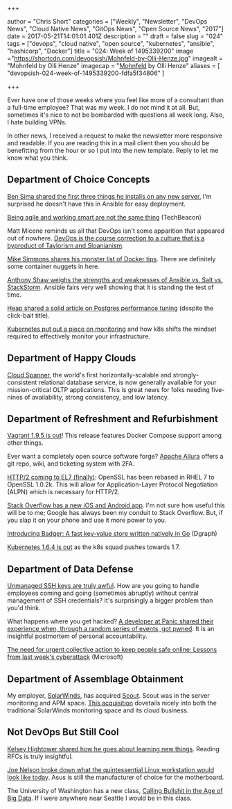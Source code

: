 +++

author = "Chris Short"
categories = ["Weekly", "Newsletter", "DevOps News", "Cloud Native News", "GitOps News", "Open Source News", "2017"]
date = 2017-05-21T14:01:01.401Z
description = ""
draft = false
slug = "024"
tags = ["devops", "cloud native", "open source", "kubernetes", "ansible", "hashicorp", "Docker"]
title = "024: Week of 1495339200"
image ="https://shortcdn.com/devopsish/Mohnfeld-by-Olli-Henze.jpg"
imagealt = "Mohnfeld by Olli Henze"
imagecap = "[Mohnfeld](https://www.flickr.com/photos/gruenewiese/14160612230) by Olli Henze"
aliases = [
    "devopsish-024-week-of-1495339200-fdfa5f34806"
]

+++

Ever have one of those weeks where you feel like more of a consultant than a full-time employee? That was my week. I do not mind it at all. But, sometimes it's nice to not be bombarded with questions all week long. Also, I hate building VPNs.

In other news, I received a request to make the newsletter more responsive and readable. If you are reading this in a mail client then you should be benefitting from the hour or so I put into the new template. Reply to let me know what you think.

## Department of Choice Concepts

[Ben Sima shared the first three things he installs on any new server.](https://bsima.me/clog/server-tools.html) I'm surprised he doesn't have this in Ansible for easy deployment.

[Being agile and working smart are not the same thing](https://techbeacon.com/being-agile-working-smart-are-not-same-thing) (TechBeacon)

Matt Micene reminds us all that DevOps isn't some apparition that appeared out of nowhere. [DevOps is the course correction to a culture that is a byproduct of Taylorism and Sloanianism](https://opensource.com/open-organization/17/5/what-is-the-point-of-DevOps).

[Mike Simmons shares his monster list of Docker tips](https://dev.to/mikesimons/mikes-monster-list-of-docker-tips). There are definitely some container nuggets in here.

[Anthony Shaw weighs the strengths and weaknesses of Ansible vs. Salt vs. StackStorm](https://medium.com/@anthonypjshaw/ansible-v-s-salt-saltstack-v-s-stackstorm-3d8f57149368). Ansible fairs very well showing that it is standing the test of time.

[Heap shared a solid article on Postgres performance tuning](http://heap.engineering/basic-performance-analysis-saved-us-millions/) (despite the click-bait title).

[Kubernetes put out a piece on monitoring](http://blog.kubernetes.io/2017/05/kubernetes-monitoring-guide.html) and how k8s shifts the mindset required to effectively monitor your infrastructure.

## Department of Happy Clouds

[Cloud Spanner](https://cloud.google.com/spanner/), the world's first horizontally-scalable and strongly-consistent relational database service, is now generally available for your mission-critical OLTP applications. This is great news for folks needing five-nines of availability, strong consistency, and low latency.

## Department of Refreshment and Refurbishment

[Vagrant 1.9.5 is out](https://www.hashicorp.com/blog/vagrant-1-9-5/)! This release features Docker Compose support among other things.

Ever want a completely open source software forge? [Apache Allura](http://allura.apache.org/) offers a git repo, wiki, and ticketing system with 2FA.

[HTTP/2 coming to EL7 (finally)](https://ma.ttias.be/centos-7-4-ship-tls-1-2-alpn/): OpenSSL has been rebased in RHEL 7 to OpenSSL 1.0.2k. This will allow for Application-Layer Protocol Negotiation (ALPN) which is necessary for HTTP/2.

[Stack Overflow has a new iOS and Android app](https://stackoverflow.blog/2017/05/16/stack-overflow-official-app-launches-ios-android/). I'm not sure how useful this will be to me; Google has always been my conduit to Stack Overflow. But, if you slap it on your phone and use it more power to you.

[Introducing Badger: A fast key-value store written natively in Go](https://open.dgraph.io/post/badger/) (Dgraph)

[Kubernetes 1.6.4 is out](https://github.com/kubernetes/kubernetes/blob/master/CHANGELOG.md/#v164) as the k8s squad pushes towards 1.7.

## Department of Data Defense

[Unmanaged SSH keys are truly awful](http://www.csoonline.com/article/3196974/data-protection/unmanaged-orphaned-ssh-keys-remain-a-serious-enterprise-risks.html). How are you going to handle employees coming and going (sometimes abruptly) without central management of SSH credentials? It's surprisingly a bigger problem than you'd think.

What happens where you get hacked? [A developer at Panic shared their experience when, through a random series of events, got pwned](https://panic.com/blog/stolen-source-code/). It is an insightful postmortem of personal accountability.

[The need for urgent collective action to keep people safe online: Lessons from last week's cyberattack](https://blogs.microsoft.com/on-the-issues/2017/05/14/need-urgent-collective-action-keep-people-safe-online-lessons-last-weeks-cyberattack/#sm.0000llg81y90hdbs115975pt98jep) (Microsoft)

## Department of Assemblage Obtainment

My employer, [SolarWinds](http://www.solarwinds.com/), has acquired [Scout](https://scoutapp.com/). Scout was in the server monitoring and APM space. [This acquisition](http://www.solarwinds.com/company/press-releases/solarwinds-acquires-scouts-saas-based-server-monitoring-technology-and-launches-it-as-solarwinds-pingdom-server-monitor) dovetails nicely into both the traditional SolarWinds monitoring space and its cloud business.

## Not DevOps But Still Cool

[Kelsey Hightower shared how he goes about learning new things](https://twitter.com/kelseyhightower/status/864857551942307840). Reading RFCs is truly insightful.

[Joe Nelson broke down what the quintessential Linux workstation would look like today](https://begriffs.com/posts/2017-05-17-linux-workstation-guide.html#core). Asus is still the manufacturer of choice for the motherboard.

The University of Washington has a new class, [Calling Bullshit in the Age of Big Data](http://callingbullshit.org/syllabus.html). If I were anywhere near Seattle I would be in this class.
